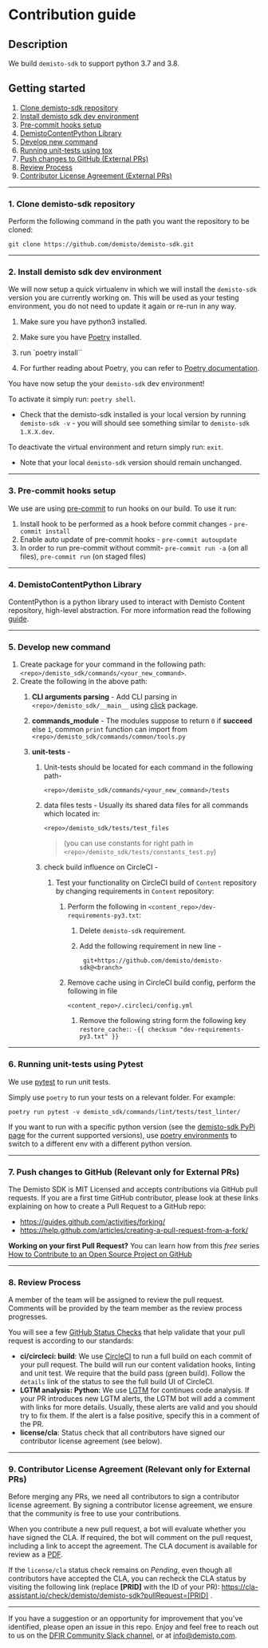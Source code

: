 # Contribution guide

## Description
We build `demisto-sdk` to support python 3.7 and 3.8.

## Getting started

1. [Clone demisto-sdk repository](#1-clone-demisto-sdk-repository)
2. [Install demisto sdk dev environment](#2-install-demisto-sdk-dev-environment)
3. [Pre-commit hooks setup](#3-pre-commit-hooks-setup)
4. [DemistoContentPython Library](#4-demistocontentpython-library)
5. [Develop new command](#5-develop-new-command)
6. [Running unit-tests using tox](#6-running-unit-tests-using-tox)
7. [Push changes to GitHub (External PRs)](#7-push-changes-to-github-relevant-only-for-external-prs)
8. [Review Process](#8-review-process)
9. [Contributor License Agreement (External PRs)](#9-contributor-license-agreement-relevant-only-for-external-prs)

---

### 1. Clone demisto-sdk repository
Perform the following command in the path you want the repository to be cloned:

```shell
git clone https://github.com/demisto/demisto-sdk.git
```

---

### 2. Install demisto sdk dev environment

We will now setup a quick virtualenv in which we will install the `demisto-sdk` version you are currently working on.
This will be used as your testing environment, you do not need to update it again or re-run in any way.

1. Make sure you have python3 installed.

2. Make sure you have [Poetry](https://python-poetry.org/) installed.

3. run `poetry install``

4. For further reading about Poetry, you can refer to [Poetry documentation](https://python-poetry.org/).

You have now setup the your `demisto-sdk` dev environment!

To activate it simply run: `poetry shell`.
   * Check that the demisto-sdk installed is your local version by running `demisto-sdk -v` - you will should see something similar to `demisto-sdk 1.X.X.dev`.

To deactivate the virtual environment and return simply run: `exit`.
   * Note that your local `demisto-sdk` version should remain unchanged.

---

### 3. Pre-commit hooks setup
We use are using [pre-commit](https://pre-commit.com/) to run hooks on our build. To use it run:
1. Install hook to be performed as a hook before commit changes - `pre-commit install`
2. Enable auto update of pre-commit hooks - `pre-commit autoupdate`
3. In order to run pre-commit without commit- `pre-commit run -a` (on all files), `pre-commit run` (on staged files)

---

### 4. DemistoContentPython Library
ContentPython is a python library used to interact with Demisto Content repository, high-level abstraction.
For more information read the following [guide](demisto_sdk/commands/common/content/README.md).


---

### 5. Develop new command
1. Create package for your command in the following path: `<repo>/demisto_sdk/commands/<your_new_command>`.
2. Create the following in the above path:
    1.  **CLI arguments parsing** - Add CLI parsing in `<repo>/demisto_sdk/__main__` using [click](https://click.palletsprojects.com/en/7.x/) package.
    2. **commands_module** - The modules suppose to return `0` if **succeed** else `1`, common `print` function can  import from `<repo>/demisto_sdk/commands/common/tools.py`
    3. **unit-tests** -

        1. Unit-tests should be located for each command in the following path-

            ```shell
            <repo>/demisto_sdk/commands/<your_new_command>/tests
            ```

        2. data files tests - Usually its shared data files for all commands which located in:

            ```shell
            <repo>/demisto_sdk/tests/test_files
            ```

            >  (you can use constants for right path in `<repo>/demisto_sdk/tests/constants_test.py`)

        3. check build influence on CircleCI -

            1. Test your functionality on CircleCI build of `Content` repository by changing requirements in `Content` repository:
                1.  Perform the following in `<content_repo>/dev-requirements-py3.txt`:
                    1. Delete `demisto-sdk` requirement.

                    2. Add the following requirement in new line -

                       ```
                        git+https://github.com/demisto/demisto-sdk@<branch>
                       ```

                2. Remove cache using in CircleCI build config, perform the following in file

                    ```shell
                    <content_repo>/.circleci/config.yml
                    ```

                    1. Remove the following string form the following key `restore_cache:`: `-{{ checksum "dev-requirements-py3.txt" }}`

---

### 6. Running unit-tests using Pytest

We use [pytest](https://github.com/pytest-dev/pytest) to run unit tests.

Simply use `poetry` to run your tests on a relevant folder. For example:
```
poetry run pytest -v demisto_sdk/commands/lint/tests/test_linter/
```

If you want to run with a specific python version (see the [demisto-sdk PyPi page](https://pypi.org/project/demisto-sdk/) for the current supported versions), use [poetry environments](https://python-poetry.org/docs/managing-environments/) to switch to a different env with a different python version.

---

### 7. Push changes to GitHub (Relevant only for External PRs)

The Demisto SDK is MIT Licensed and accepts contributions via GitHub pull requests.
If you are a first time GitHub contributor, please look at these links explaining on how to create a Pull Request to a GitHub repo:
* https://guides.github.com/activities/forking/
* https://help.github.com/articles/creating-a-pull-request-from-a-fork/

**Working on your first Pull Request?** You can learn how from this *free* series [How to Contribute to an Open Source Project on GitHub](https://egghead.io/courses/how-to-contribute-to-an-open-source-project-on-github)

---

### 8. Review Process
A member of the team will be assigned to review the pull request. Comments will be provided by the team member as the review process progresses.

You will see a few [GitHub Status Checks](https://help.github.com/en/github/collaborating-with-issues-and-pull-requests/about-status-checks) that help validate that your pull request is according to our standards:

* **ci/circleci: build**: We use [CircleCI](https://circleci.com/gh/demisto/demisto-sdk) to run a full build on each commit of your pull request. The build will run our content validation hooks, linting and unit test. We require that the build pass (green build). Follow the `details` link of the status to see the full build UI of CircleCI.
* **LGTM analysis: Python**: We use [LGTM](https://lgtm.com) for continues code analysis. If your PR introduces new LGTM alerts, the LGTM bot will add a comment with links for more details. Usually, these alerts are valid and you should try to fix them. If the alert is a false positive, specify this in a comment of the PR.
* **license/cla**: Status check that all contributors have signed our contributor license agreement (see below).

---

### 9. Contributor License Agreement (Relevant only for External PRs)

Before merging any PRs, we need all contributors to sign a contributor license agreement. By signing a contributor license agreement, we ensure that the community is free to use your contributions.

When you contribute a new pull request, a bot will evaluate whether you have signed the CLA. If required, the bot will comment on the pull request, including a link to accept the agreement. The CLA document is available for review as a [PDF](docs/cla.pdf).

If the `license/cla` status check remains on *Pending*, even though all contributors have accepted the CLA, you can recheck the CLA status by visiting the following link (replace **[PRID]** with the ID of your PR): https://cla-assistant.io/check/demisto/demisto-sdk?pullRequest=[PRID] .

---

If you have a suggestion or an opportunity for improvement that you've identified, please open an issue in this repo.
Enjoy and feel free to reach out to us on the [DFIR Community Slack channel](http://go.demisto.com/join-our-slack-community), or at [info@demisto.com](mailto:info@demisto.com).
